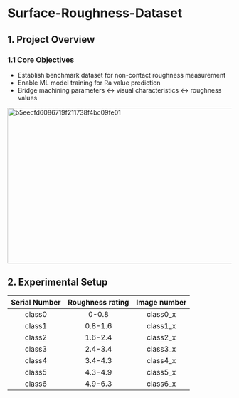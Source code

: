 # Surface-Roughness-Dataset

## 1. Project Overview
### 1.1 Core Objectives
- Establish benchmark dataset for non-contact roughness measurement
- Enable ML model training for Ra value prediction
- Bridge machining parameters ↔ visual characteristics ↔ roughness values
<img width="550" height="350" alt="b5eecfd6086719f211738f4bc09fe01" src="https://github.com/user-attachments/assets/f170eaf0-ba94-4447-95d9-213ca05b7c32" />

## 2. Experimental Setup

| Serial Number | Roughness rating | Image number |
|:----:|:--------:|:-------:|
|  class0   |     0-0.8    |   class0_x  |
|  class1   |     0.8-1.6    |   class1_x  |
|  class2   |     1.6-2.4    |   class2_x  |
|  class3   |     2.4-3.4    |   class3_x  |
|  class4   |     3.4-4.3    |   class4_x  |
|  class5   |     4.3-4.9    |   class5_x  |
|  class6   |     4.9-6.3    |   class6_x  |

